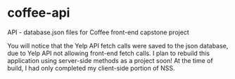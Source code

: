 # coffee-api
API - database.json files for Coffee front-end capstone project

You will notice that the Yelp API fetch calls were saved to the json database, due to Yelp API not allowing front-end fetch calls. 
I plan to rebuild this application using server-side methods as a project soon! At the time of build, I had only completed my client-side portion of NSS.
